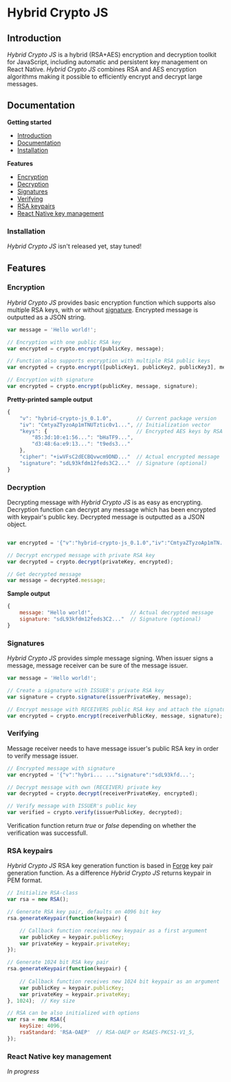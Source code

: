 # Hybrid Crypto JS

## Introduction
<a name="introduction" />

*Hybrid Crypto JS* is a hybrid (RSA+AES) encryption and decryption toolkit for JavaScript, including automatic and persistent key management on React Native. *Hybrid Crypto JS* combines RSA and AES encryption algorithms making it possible to efficiently encrypt and decrypt large messages.

## Documentation
<a name="documentation" />

**Getting started**
- [Introduction](#introduction)
- [Documentation](#documentation)
- [Installation](#installation)

**Features**
- [Encryption](#encryption)
- [Decryption](#decryption)
- [Signatures](#signatures)
- [Verifying](#verifying)
- [RSA keypairs](#rsa-keypairs)
- [React Native key management](#rn-key-management)

### Installation
<a name="installation" />

*Hybrid Crypto JS* isn't released yet, stay tuned!

## Features

### Encryption
<a name="encryption" />

*Hybrid Crypto JS* provides basic encryption function which supports also multiple RSA keys, with or without [signature](#signatures). Encrypted message is outputted as a JSON string.
```js
var message = 'Hello world!';

// Encryption with one public RSA key
var encrypted = crypto.encrypt(publicKey, message);

// Function also supports encryption with multiple RSA public keys
var encrypted = crypto.encrypt([publicKey1, publicKey2, publicKey3], message);

// Encryption with signature
var encrypted = crypto.encrypt(publicKey, message, signature);
```

**Pretty-printed sample output**
```js
{
    "v": "hybrid-crypto-js_0.1.0",        // Current package version
    "iv": "CmtyaZTyzoAp1mTNUTztic0v1...", // Initialization vector
    "keys": {                             // Encrypted AES keys by RSA fingerprints
        "85:3d:10:e1:56...": "bHaTF9...",
        "d3:48:6a:e9:13...": "t9eds3..."
    },
    "cipher": "+iwVFsC2dECBQvwcm9DND..."  // Actual encrypted message
    "signature": "sdL93kfdm12feds3C2..."  // Signature (optional)
}

```

### Decryption
<a name="decryption" />

Decrypting message with *Hybrid Crypto JS* is as easy as encrypting. Decryption function can decrypt any message which has been encrypted with keypair's public key. Decrypted message is outputted as a JSON object.
```js

var encrypted = '{"v":"hybrid-crypto-js_0.1.0","iv":"CmtyaZTyzoAp1mTN...';

// Decrypt encryped message with private RSA key
var decrypted = crypto.decrypt(privateKey, encrypted);

// Get decrypted message
var message = decrypted.message;
```
**Sample output**
```js
{
    message: "Hello world!",            // Actual decrypted message
    signature: "sdL93kfdm12feds3C2..."  // Signature (optional)
}
```

### Signatures
<a name="signatures" />

*Hybrid Crypto JS* provides simple message signing. When issuer signs a message, message receiver can be sure of the message issuer.

```js
var message = 'Hello world!';

// Create a signature with ISSUER's private RSA key
var signature = crypto.signature(issuerPrivateKey, message);

// Encrypt message with RECEIVERS public RSA key and attach the signature
var encrypted = crypto.encrypt(receiverPublicKey, message, signature);
```

### Verifying
<a name="verifying" />

Message receiver needs to have message issuer's public RSA key in order to verify message issuer.

```js
// Encrypted message with signature
var encrypted = '{"v":"hybri... ..."signature":"sdL93kfd...';

// Decrypt message with own (RECEIVER) private key
var decrypted = crypto.decrypt(receiverPrivateKey, encrypted);

// Verify message with ISSUER's public key
var verified = crypto.verify(issuerPublicKey, decrypted);
```
Verification function return *true* or *false* depending on whether the verification was successfull.

### RSA keypairs
<a name="rsa-keypairs" />

*Hybrid Crypto JS* RSA key generation function is based in [Forge](https://github.com/digitalbazaar/forge#rsa) key pair generation function. As a difference *Hybrid Crypto JS* returns keypair in PEM format.

```js
// Initialize RSA-class
var rsa = new RSA();

// Generate RSA key pair, defaults on 4096 bit key
rsa.generateKeypair(function(keypair) {

    // Callback function receives new keypair as a first argument
    var publicKey = keypair.publicKey;
    var privateKey = keypair.privateKey;
});

// Generate 1024 bit RSA key pair
rsa.generateKeypair(function(keypair) {
    
    // Callback function receives new 1024 bit keypair as an argument
    var publicKey = keypair.publicKey;
    var privateKey = keypair.privateKey;
}, 1024);  // Key size

// RSA can be also initialized with options
var rsa = new RSA({
    keySize: 4096, 
    rsaStandard: 'RSA-OAEP'  // RSA-OAEP or RSAES-PKCS1-V1_5, 
});

```


### React Native key management
<a name="rn-key-management" />

*In progress*
